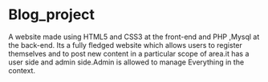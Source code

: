 # Blog_project
A website made using HTML5 and CSS3 at the front-end and PHP ,Mysql at the back-end. Its a fully fledged website which allows users to register themselves and to post new content in a particular scope of area.it has a user side and admin side.Admin is allowed to manage Everything in the context.
